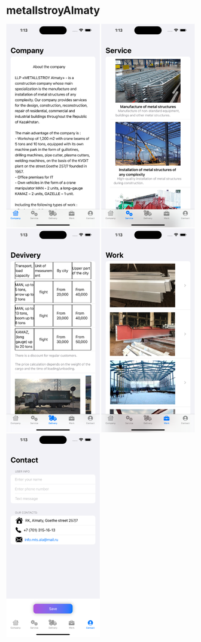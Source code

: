 # metallstroyAlmaty

<img src="https://github.com/sbakhytbek/metallstroyAlmaty/blob/main/metallstroyAlmaty/photo/1.png" alt="image1" width="250"/>
<img src="https://github.com/sbakhytbek/metallstroyAlmaty/blob/main/metallstroyAlmaty/photo/2.png" alt="image2" width="250"/>
<img src="https://github.com/sbakhytbek/metallstroyAlmaty/blob/main/metallstroyAlmaty/photo/3.png" alt="image3" width="250"/>
<img src="https://github.com/sbakhytbek/metallstroyAlmaty/blob/main/metallstroyAlmaty/photo/4.png" alt="image4" width="250"/>
<img src="https://github.com/sbakhytbek/metallstroyAlmaty/blob/main/metallstroyAlmaty/photo/5.png" alt="image5" width="250"/>
